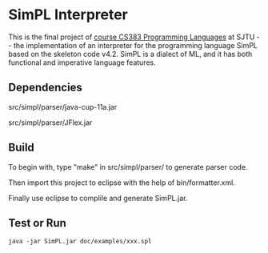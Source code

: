 # SimPL Interpreter

This is the final project of [course CS383 Programming Languages](http://www.cs.sjtu.edu.cn/~kzhu/cs383/) at SJTU --
the implementation of an interpreter for the programming language SimPL based on the skeleton code v4.2.
SimPL is a dialect of ML, and it has both functional and imperative language features.

## Dependencies

src/simpl/parser/java-cup-11a.jar

src/simpl/parser/JFlex.jar

## Build

To begin with, type "make" in src/simpl/parser/ to generate parser code.

Then import this project to eclipse with the help of bin/formatter.xml.

Finally use eclipse to complile and generate SimPL.jar.

## Test or Run

    java -jar SimPL.jar doc/examples/xxx.spl


